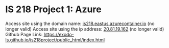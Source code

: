 # IS 218 Project 1: Azure
Access site using the domain name: [is218.eastus.azurecontainer.io](http://is218.eastus.azurecontainer.io/) (no longer valid)
Access site using the ip address:  [20.81.19.162](http://20.81.19.162/) (no longer valid)
Github Page Link: https://exodo-ls.github.io/is218project/public_html/index.html
